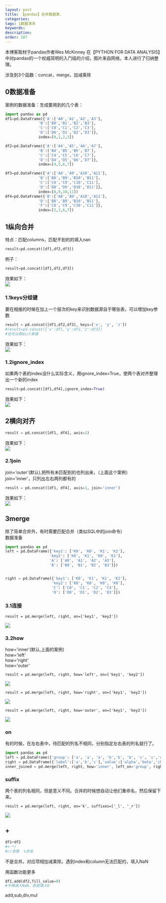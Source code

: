 ```yaml
---
layout: post
title: 【pandas】合并数据表.
categories:
tags: 1数据清洗
keywords:
description:
order: 107
---
```


本博客取材于pandas作者Wes McKinney 在【PYTHON FOR DATA ANALYSIS】中对pandas的一个权威简明的入门级的介绍，图片来自网络，本人进行了归纳整理。    

涉及到3个函数：concat，merge，加减乘除

## 0数据准备
案例的数据准备：生成要用到的几个表：  
```py
import pandas as pd
df1=pd.DataFrame({'A':['A0','A1','A2','A3'],
               'B':['B0','B1','B2','B3'],
               'C':['C0','C1','C2','C3'],
               'D':['D0','D1','D2','D3']},
               index=[0,1,2,3])

df2=pd.DataFrame({'A':['A4','A5','A6','A7'],
               'B':['B4','B5','B6','B7'],
               'C':['C4','C5','C6','C7'],
               'D':['D4','D5','D6','D7']},
               index=[4,5,6,7])

df3=pd.DataFrame({'A':['A8','A9','A10','A11'],
               'B':['B8','B9','B10','B11'],
               'C':['C8','C9','C10','C11'],
               'D':['D8','D9','D10','D11']},
               index=[8,9,10,11])
df4=pd.DataFrame({'B':['A8','A9','A10','A11'],
               'D':['B8','B9','B10','B11'],
               'F':['C8','C9','C10','C11']},
               index=[2,3,6,7])
```


## 1纵向合并  
特点：匹配columns，匹配不到的的填入nan
```python
result=pd.concat([df1,df2,df3])
```

例子：  
```py
result=pd.concat([df1,df2,df3])
```

效果如下：  
<img src='http://www.guofei.site/public/postimg2/concat.jpg'>


### 1.1keys分组键

要在相接的时候在加上一个层次的key来识别数据源自于哪张表，可以增加key参数  

```py
result = pd.concat([df1,df2,df3], keys=['x', 'y', 'z'])
#result=pd.concat({'x':df1,'y':df2,'z':df3})
#也可以用dict来做
```

效果如下：  
<img src='http://www.guofei.site/public/postimg2/concat2.jpg'>


### 1.2ignore_index
如果两个表的index没什么实际含义，用ignore_index=True，使两个表对齐整理出一个新的index  

```py
result=pd.concat([df1,df4],ignore_index=True)
```

效果如下：  
<img src='http://www.guofei.site/public/postimg2/concat5.jpg'>

## 2横向对齐
```py
result = pd.concat([df1, df4], axis=1)
```
效果如下：  
<img src='http://www.guofei.site/public/postimg2/concat3.jpg'>


### 2.1join
join='outer'(默认),把所有未匹配到的也列出来，（上面这个案例）  
join='inner'，只列出左右两列都有的

```py
result = pd.concat([df1, df4], axis=1, join='inner')
```
效果如下：  
<img src='http://www.guofei.site/public/postimg2/concat4.jpg'>


## 3merge
除了简单合并外，有时需要匹配合并（类似SQL中的join命令）  
数据准备  
```py
import pandas as pd
left = pd.DataFrame({'key1': ['K0', 'K0', 'K1', 'K2'],
                    'key2': ['K0', 'K1', 'K0', 'K1'],
                    'A': ['A0', 'A1', 'A2', 'A3'],
                    'B': ['B0', 'B1', 'B2', 'B3']})


right = pd.DataFrame({'key1': ['K0', 'K1', 'K1', 'K2'],
                     'key2': ['K0', 'K0', 'K0', 'K0'],
                     'C': ['C0', 'C1', 'C2', 'C3'],
                     'D': ['D0', 'D1', 'D2', 'D3']})
```

### 3.1连接
```
result = pd.merge(left, right, on=['key1', 'key2'])
```
<img src='http://www.guofei.site/public/postimg2/merge1.jpg'>

### 3.2how

how='inner'(默认,上面的案例)  
how='left'  
how='right'  
how='outer'  

```
result = pd.merge(left, right, how='left', on=['key1', 'key2'])
```

<img src='http://www.guofei.site/public/postimg2/merge2.jpg'>


```
result = pd.merge(left, right, how='right', on=['key1', 'key2'])
```
<img src='http://www.guofei.site/public/postimg2/merge3.jpg'>


```
result = pd.merge(left, right, how='outer', on=['key1', 'key2'])
```
<img src='http://www.guofei.site/public/postimg2/merge4.jpg'>

### on

有的时候，在左右表中，待匹配的列名不相同，分别指定左右表的列名就行了。    

```python
import pandas as pd
left = pd.DataFrame({'group': ['a', 'a', 'a', 'b','b', 'b', 'c', 'c','c'],'ounces': [4, 3, 12, 6, 7.5, 8, 3, 5, 6]})
right = pd.DataFrame({'label':['a','b','c'],'value':['alpha','beta','charlie']})
inner_joined = pd.merge(left, right, how='inner', left_on='group', right_on='label')
```                  




### suffix
两个表的列名相同，但是意义不同。合并的时候想自动让他们重命名，然后保留下来。  

```
result = pd.merge(left, right, on='k', suffixes=['_l', '_r'])
```

<img src='http://www.guofei.site/public/postimg2/merge5.jpg'>


## +

```py
df1+df2  
#+-*/
#//求商  %求余
```
不是合并。对应项相加减乘除。遇到index和column无法匹配的，填入NaN    

用函数功能更多
```py
df1.add(df2,fill_value=0)
#不再填入NaN，而是填入0
```

add,sub,div,mul  
